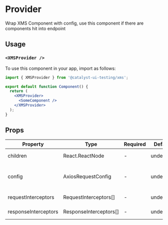 # Provider

Wrap XMS Component with config, use this component if there are components hit into endpoint

## Usage

### `<XMSProvider />`

To use this component in your app, import as follows:

```jsx
import { XMSProvider } from '@catalyst-ui-testing/xms';

export default function Component() {
  return (
    <XMSProvider>
      <SomeComponent />
    </XMSProvider>
  );
}
```

## Props

| Property             | Type                        | Required | Default   | Description                               |
| -------------------- | --------------------------- | -------- | --------- | ----------------------------------------- |
| children             | React.ReactNode             | -        | undefined | Children component                        |
| config               | AxiosRequestConfig<unknown> | -        | undefined | Any axios config like authorization, etc. |
| requestInterceptors  | RequestInterceptors[]       | -        | undefined | Request interceptors                      |
| responseInterceptors | ResponseInterceptors[]      | -        | undefined | Response interceptors                     |

